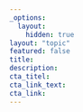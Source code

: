 ```yaml
---
_options:
  layout:
    hidden: true
layout: "topic"
featured: false
title:
description:
cta_titel: 
cta_link_text:
cta_link:
---
```

